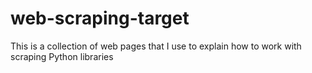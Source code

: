 # web-scraping-target
This is a collection of web pages that I use to explain how to work with scraping Python libraries
